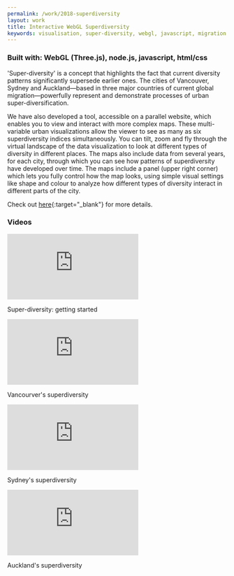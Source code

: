 ```yaml
---
permalink: /work/2018-superdiversity
layout: work
title: Interactive WebGL Superdiversity
keywords: visualisation, super-diversity, webgl, javascript, migration
---
```


### **Built with:** WebGL (Three.js), node.js, javascript, html/css

'Super-diversity' is a concept that highlights the fact that current diversity patterns significantly supersede earlier ones. The cities of Vancouver, Sydney and Auckland—based in three major countries of current global migration—powerfully represent and demonstrate processes of urban super-diversification.

We have also developed a tool, accessible on a parallel website, which enables you to view and interact with more complex maps. These multi-variable urban visualizations allow the viewer to see as many as six superdiversity indices simultaneously. You can tilt, zoom and fly through the virtual landscape of the data visualization to look at different types of diversity in different places. The maps also include data from several years, for each city, through which you can see how patterns of superdiversity have developed over time. The maps include a panel (upper right corner) which lets you fully control how the map looks, using simple visual settings like shape and colour to analyze how different types of diversity interact in different parts of the city. 

Check out [here](http://studio.stamen.com){:target="_blank"} for more details.

### **Videos**

<div class="video-container">
<iframe class="video" src="https://player.vimeo.com/video/303591610" frameborder="0" webkitallowfullscreen mozallowfullscreen allowfullscreen></iframe>
</div>
<p class="caption">Super-diversity: getting started </p>

<div class="video-container">
<iframe class="video" src="https://player.vimeo.com/video/303598015" frameborder="0" webkitallowfullscreen mozallowfullscreen allowfullscreen></iframe>
</div>
<p class="caption">Vancourver's superdiversity</p>

<div class="video-container">
<iframe class="video" src="https://player.vimeo.com/video/303599997" frameborder="0" webkitallowfullscreen mozallowfullscreen allowfullscreen></iframe>
</div>
<p class="caption">Sydney's superdiversity</p>

<div class="video-container">
<iframe class="video" src="https://player.vimeo.com/video/303596550" frameborder="0" webkitallowfullscreen mozallowfullscreen allowfullscreen></iframe>
</div>
<p class="caption">Auckland's superdiversity</p>
